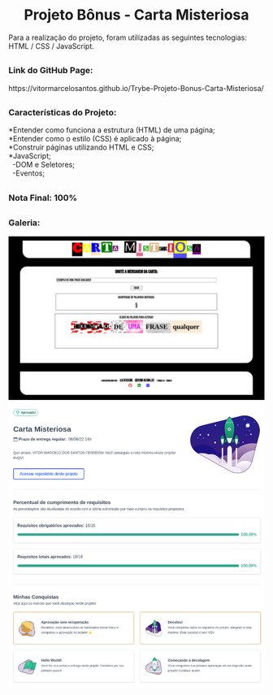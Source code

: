 # 
<h1 align="center">Projeto Bônus - Carta Misteriosa</h1>

<div>
  Para a realização do projeto, foram utilizadas as seguintes tecnologias: HTML / CSS / JavaScript.
</div>

##

<div>
  <h3>Link do GitHub Page:</h3> https://vitormarcelosantos.github.io/Trybe-Projeto-Bonus-Carta-Misteriosa/
</div>

##

<div>
  <h3>Características do Projeto:</h3>
  *Entender como funciona a estrutura (HTML) de uma página;<br/>
  *Entender como o estilo (CSS) é aplicado à página;<br/>
  *Construir páginas utilizando HTML e CSS;<br/>
  *JavaScript;<br/>
  &nbsp&nbsp-DOM e Seletores;<br/>
  &nbsp&nbsp-Eventos;<br/>
</div>

##

<div>
  <h3>Nota Final: 100% </h3>
</div>

##
<h3>Galeria:</h3>
<img src="https://github.com/VitorMarceloSantos/Trybe-Projeto-Bonus-Carta-Misteriosa/blob/main/CartaMisteriosa.png" title="Projeto Lista de Tarefas" alt="J"/></br>
<img src="https://github.com/VitorMarceloSantos/Trybe-Projeto-Bonus-Carta-Misteriosa/blob/main/cartaMisteriosa-nota.png" title="Projeto Lista de Tarefas" alt="J"/></br>

##

